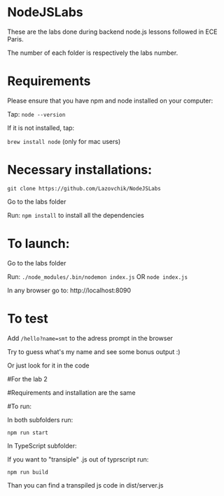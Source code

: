 # NodeJSLabs

These are the labs done during backend node.js lessons followed in ECE Paris.

The number of each folder is respectively the labs number. 

# Requirements

Please ensure that you have npm and node installed on your computer:

Tap:
      `node --version`

If it is not installed, tap: 

`brew install node` (only for mac users)
      
# Necessary installations:

`git clone https://github.com/Lazovchik/NodeJSLabs`

Go to the labs folder

Run: `npm install` to install all the dependencies

# To launch:

Go to the labs folder

Run: 
      `./node_modules/.bin/nodemon index.js`
          OR
      `node index.js`

In any browser go to: http://localhost:8090

# To test

Add `/hello?name=smt` to the adress prompt in the browser

Try to guess what's my name and see some bonus output :)

Or just look for it in the code

#For the lab 2

#Requirements and installation are the same

#To run:

In both subfolders run:

`npm run start`

In TypeScript subfolder:

If you want to "transiple" .js out of typrscript run:

`npm run build`

Than you can find a transpiled js code in dist/server.js
